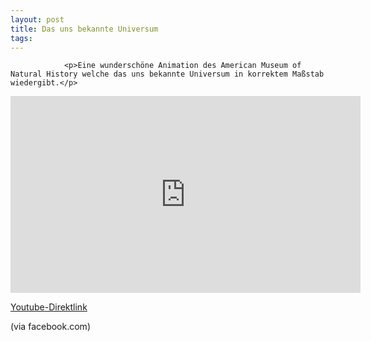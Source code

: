 ```yaml
---
layout: post
title: Das uns bekannte Universum
tags:
---
```



                <p>Eine wunderschöne Animation des American Museum of Natural History welche das uns bekannte Universum in korrektem Maßstab wiedergibt.</p>
<iframe width="560" height="315" src="https://www.youtube.com/embed/17jymDn0W6U" frameborder="0" allowfullscreen></iframe>
<p><a href="https://www.youtube.com/embed/17jymDn0W6U&amp;feature=player_embedded">Youtube-Direktlink</a></p>
<p>(via facebook.com)</p>
